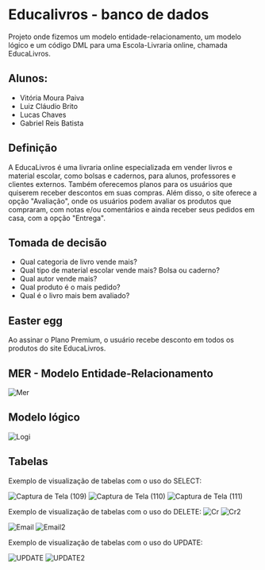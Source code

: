 # Educalivros - banco de dados
Projeto onde fizemos um modelo entidade-relacionamento, um modelo lógico e um código DML para uma Escola-Livraria online, chamada EducaLivros.

## Alunos:
- Vitória Moura Paiva
- Luiz Cláudio Brito
- Lucas Chaves
- Gabriel Reis Batista

## Definição
A EducaLivros é uma livraria online especializada em vender livros e material escolar, como bolsas e cadernos, para alunos, professores e clientes externos. Também oferecemos planos para os usuários que quiserem receber descontos em suas compras. Além disso, o site oferece a opção "Avaliação", onde os usuários podem avaliar os produtos que compraram, com notas e/ou comentários e ainda receber seus pedidos em casa, com a opção "Entrega".

## Tomada de decisão
- Qual categoria de livro vende mais?
- Qual tipo de material escolar vende mais? Bolsa ou caderno?
- Qual autor vende mais?
- Qual produto é o mais pedido?
- Qual é o livro mais bem avaliado?

## Easter egg
Ao assinar o Plano Premium, o usuário recebe desconto em todos os produtos do site EducaLivros.

## MER - Modelo Entidade-Relacionamento
![Mer](https://github.com/vitoria74/educalivros-bd/assets/99884688/3bf5b231-9a03-4540-9e0a-bd53f5781538)


## Modelo lógico
![Logi](https://github.com/vitoria74/educalivros-bd/assets/99884688/fc92b804-644e-4324-8fd7-d6c85fcd1b98)


## Tabelas
Exemplo de visualização de tabelas com o uso do SELECT:

![Captura de Tela (109)](https://github.com/vitoria74/educalivros-bd/assets/105817834/f2884151-cf9b-4f44-bd81-1af9ffb56c32)
![Captura de Tela (110)](https://github.com/vitoria74/educalivros-bd/assets/105817834/3d69ac98-bb04-406c-af0a-32d5ed2f79cb)
![Captura de Tela (111)](https://github.com/vitoria74/educalivros-bd/assets/105817834/af352b5e-138d-4914-a027-f8933712201b)


Exemplo de visualização de tabelas com o uso do DELETE:
![Cr](https://github.com/vitoria74/educalivros-bd/assets/99884688/8c3a047d-6a10-4bae-a0d1-49786c62b8f1) 
![Cr2](https://github.com/vitoria74/educalivros-bd/assets/99884688/8c171ca1-af77-43c4-ba60-64dbc61225e5) 

![Email](https://github.com/vitoria74/educalivros-bd/assets/99884688/1bd52801-4e84-4d10-9f28-8bfa5d2853f5)
![Email2](https://github.com/vitoria74/educalivros-bd/assets/99884688/4b53dcc5-4d8c-47e8-87e9-54ef3721d3d1) 

Exemplo de visualização de tabelas com o uso do UPDATE: 

![UPDATE](https://github.com/vitoria74/educalivros-bd/assets/99884688/b21fc540-d919-4092-b24b-b8184e56ada3)
![UPDATE2](https://github.com/vitoria74/educalivros-bd/assets/99884688/99e7aad8-8ee7-4543-a241-436b124d1dab)





